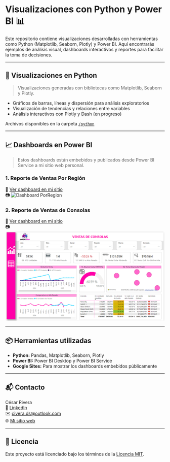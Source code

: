 # Visualizaciones con Python y Power BI 📊

Este repositorio contiene visualizaciones desarrolladas con herramientas como Python (Matplotlib, Seaborn, Plotly) y Power BI. Aquí encontrarás ejemplos de análisis visual, dashboards interactivos y reportes para facilitar la toma de decisiones.

---

## 🐍 Visualizaciones en Python

> Visualizaciones generadas con bibliotecas como Matplotlib, Seaborn y Plotly.

- Gráficos de barras, líneas y dispersión para análisis exploratorios
- Visualización de tendencias y relaciones entre variables
- Análisis interactivos con Plotly y Dash (en progreso)

Archivos disponibles en la carpeta [`/python`](./python)

---

## 📈 Dashboards en Power BI

> Estos dashboards están embebidos y publicados desde Power BI Service a mi sitio web personal.

### 1. Reporte de Ventas Por Región

🔗 [Ver dashboard en mi sitio](https://sites.google.com/view/civera-ds/display)  
📷 ![Dashboard PorRegion](./powerbi/por_region/Por_Region.png)

### 2. Reporte de Ventas de Consolas

🔗 [Ver dashboard en mi sitio](https://sites.google.com/view/civera-ds/display)  
📷 ![Dasboard gameshop](./powerbi/gameshop/Portada_GameShop.png)

---

## 📦 Herramientas utilizadas

- **Python:** Pandas, Matplotlib, Seaborn, Plotly
- **Power BI:** Power BI Desktop y Power BI Service
- **Google Sites:** Para mostrar los dashboards embebidos públicamente

---

## 📬 Contacto

César Rivera  
🔗 [LinkedIn](https://linkedin.com/in/civera08)  
✉️ civera.ds@outlook.com  
🌐 [Mi sitio web](https://sites.google.com/view/civera-ds)

---

## 📄 Licencia

Este proyecto está licenciado bajo los términos de la [Licencia MIT](./LICENSE).
